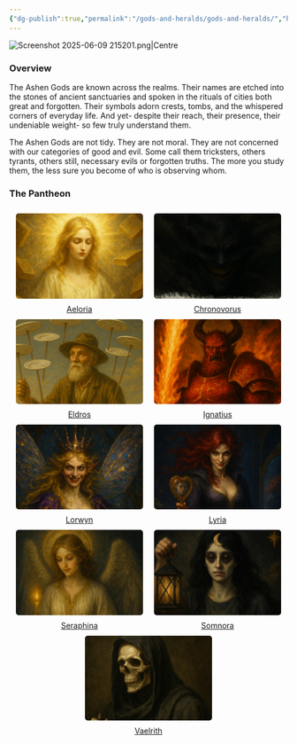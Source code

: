 ```yaml
---
{"dg-publish":true,"permalink":"/gods-and-heralds/gods-and-heralds/","hideInGraph":true,"updated":"2025-09-27T12:24:24.130+01:00"}
---
```


![Screenshot 2025-06-09 215201.png|Centre](/img/user/Admin/Attachments/Screenshot%202025-06-09%20215201.png)

### Overview
The Ashen Gods are known across the realms. Their names are etched into the stones of ancient sanctuaries and spoken in the rituals of cities both great and forgotten. Their symbols adorn crests, tombs, and the whispered corners of everyday life. And yet- despite
their reach, their presence, their undeniable weight- so few truly understand them.

The Ashen Gods are not tidy. They are not moral. They are not concerned with our categories of good and evil. Some call them tricksters, others tyrants, others still, necessary evils or forgotten truths. The more you study them, the less sure you become of who is observing whom.

### The Pantheon

<div style="display: flex; flex-wrap: wrap; align-items: center; justify-content: center;">
	<div style="display: flex; flex-direction: column; justify-content: center;align-items:center;">
		<img style="padding: 10px; border-radius: 15px;width:230px;height:153.33px;" src="https://github.com/isitsamgallon/ashen-new/blob/main/src/site/img/user/Admin/Attachments/AeloriaWeb.png?raw=true"/>
		<a href="https://www.ashencampaign.xyz/gods-and-heralds/aeloria/aeloria/">Aeloria</a>
	</div>
		<div style="display: flex; flex-direction: column; justify-content: center;align-items:center;">
		<img style="padding: 10px; border-radius: 15px;width:230px;height:153.33px;" src="https://github.com/isitsamgallon/ashen-new/blob/main/src/site/img/user/Admin/Attachments/ChronovorusWeb.png?raw=true"/>
		<a href="https://www.ashencampaign.xyz/gods-and-heralds/chronovorus/chronovorus/">Chronovorus</a>
	</div>
		<div style="display: flex; flex-direction: column; justify-content: center;align-items:center;">
		<img style="padding: 10px; border-radius: 15px;width:230px;height:153.33px;" src="https://github.com/isitsamgallon/ashen-new/blob/main/src/site/img/user/Admin/Attachments/EldrosWeb.png?raw=true"/>
		<a href="https://www.ashencampaign.xyz/gods-and-heralds/eldros/eldros/">Eldros</a>
	</div>
		<div style="display: flex; flex-direction: column; justify-content: center;align-items:center;">
		<img style="padding: 10px; border-radius: 15px;width:230px;height:153.33px;" src="https://github.com/isitsamgallon/ashen-new/blob/main/src/site/img/user/Admin/Attachments/IgnatiusWeb.png?raw=true"/>
		<a href="https://www.ashencampaign.xyz/gods-and-heralds/ignatius/ignatius/">Ignatius</a>
	</div>
		<div style="display: flex; flex-direction: column; justify-content: center;align-items:center;">
		<img style="padding: 10px; border-radius: 15px;width:230px;height:153.33px;" src="https://github.com/isitsamgallon/ashen-new/blob/main/src/site/img/user/Admin/Attachments/LorwynWeb.png?raw=true"/>
		<a href="https://www.ashencampaign.xyz/gods-and-heralds/lorwyn/lorwyn/">Lorwyn</a>
	</div>
		<div style="display: flex; flex-direction: column; justify-content: center;align-items:center;">
		<img style="padding: 10px; border-radius: 15px;width:230px;height:153.33px;" src="https://github.com/isitsamgallon/ashen-new/blob/main/src/site/img/user/Admin/Attachments/LyIraWeb.png?raw=true"/>
		<a href="https://www.ashencampaign.xyz/gods-and-heralds/lyria/lyria/">Lyria</a>
	</div>
		<div style="display: flex; flex-direction: column; justify-content: center;align-items:center;">
		<img style="padding: 10px; border-radius: 15px;width:230px;height:153.33px;" src="https://github.com/isitsamgallon/ashen-new/blob/main/src/site/img/user/Admin/Attachments/SeraphinaWeb.png?raw=true"/>
		<a href="https://www.ashencampaign.xyz/gods-and-heralds/seraphina/seraphina/">Seraphina</a>
	</div>
		<div style="display: flex; flex-direction: column; justify-content: center;align-items:center;">
		<img style="padding: 10px; border-radius: 15px;width:230px;height:153.33px;" src="https://github.com/isitsamgallon/ashen-new/blob/main/src/site/img/user/Admin/Attachments/SommnoraWeb.png?raw=true"/>
		<a href="https://www.ashencampaign.xyz/gods-and-heralds/somnora/somnora/">Somnora</a>
	</div>
		<div style="display: flex; flex-direction: column; justify-content: center;align-items:center;">
		<img style="padding: 10px; border-radius: 15px;width:230px;height:153.33px;" src="https://github.com/isitsamgallon/ashen-new/blob/main/src/site/img/user/Admin/Attachments/VaelrithWeb.png?raw=true"/>
		<a href="https://www.ashencampaign.xyz/gods-and-heralds/vaelrith/vaelrith/">Vaelrith</a>
	</div>
</div>
 

